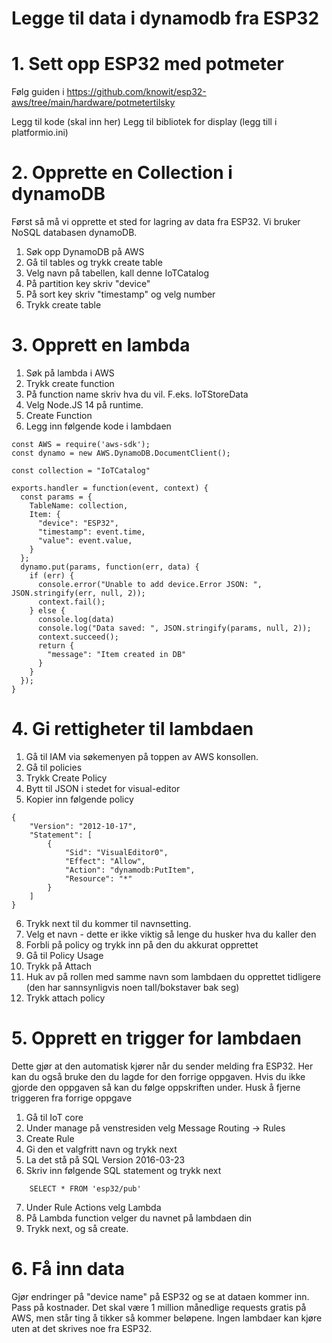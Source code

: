# Legge til data i dynamodb fra ESP32

# 1. Sett opp ESP32 med potmeter

Følg guiden i https://github.com/knowit/esp32-aws/tree/main/hardware/potmetertilsky

Legg til kode (skal inn her)
Legg til bibliotek for display (legg till i platformio.ini)

# 2. Opprette en Collection i dynamoDB

Først så må vi opprette et sted for lagring av data fra ESP32. Vi bruker NoSQL databasen dynamoDB. 

1. Søk opp DynamoDB på AWS
2. Gå til tables og trykk create table
3.  Velg navn på tabellen, kall denne IoTCatalog
4. På partition key skriv "device"
5. På sort key skriv "timestamp" og velg number
6. Trykk create table

# 3. Opprett en lambda
1. Søk på lambda i AWS
2. Trykk create function
3. På function name skriv hva du vil. F.eks. IoTStoreData
4. Velg Node.JS 14 på runtime.
5. Create Function
6. Legg inn følgende kode i lambdaen
```
const AWS = require('aws-sdk');
const dynamo = new AWS.DynamoDB.DocumentClient();

const collection = "IoTCatalog"

exports.handler = function(event, context) {
  const params = {
    TableName: collection,
    Item: {
      "device": "ESP32",
      "timestamp": event.time,
      "value": event.value,
    }
  };
  dynamo.put(params, function(err, data) {
    if (err) {
      console.error("Unable to add device.Error JSON: ", JSON.stringify(err, null, 2));
      context.fail();
    } else {
      console.log(data)
      console.log("Data saved: ", JSON.stringify(params, null, 2));
      context.succeed();
      return {
        "message": "Item created in DB"
      }
    }
  });
}
```

# 4. Gi rettigheter til lambdaen
1. Gå til IAM via søkemenyen på toppen av AWS konsollen. 
2. Gå til policies
3. Trykk Create Policy
4. Bytt til JSON i stedet for visual-editor
5. Kopier inn følgende policy
```
{
    "Version": "2012-10-17",
    "Statement": [
        {
            "Sid": "VisualEditor0",
            "Effect": "Allow",
            "Action": "dynamodb:PutItem",
            "Resource": "*"
        }
    ]
}
```
6. Trykk next til du kommer til navnsetting.
7. Velg et navn - dette er ikke viktig så lenge du husker hva du kaller den
8. Forbli på policy og trykk inn på den du akkurat opprettet
9. Gå til Policy Usage
10. Trykk på Attach
11. Huk av på rollen med samme navn som lambdaen du opprettet tidligere (den har sannsynligvis noen tall/bokstaver bak seg)
12. Trykk attach policy

# 5. Opprett en trigger for lambdaen
Dette gjør at den automatisk kjører når du sender melding fra ESP32. Her kan du også bruke den du lagde for den forrige oppgaven. Hvis du ikke gjorde den oppgaven så kan du følge oppskriften under. Husk å fjerne triggeren fra forrige oppgave

1. Gå til IoT core
2. Under manage på venstresiden velg Message Routing -> Rules
3. Create Rule
4. Gi den et valgfritt navn og trykk next
5. La det stå på SQL Version 2016-03-23
6. Skriv inn følgende SQL statement og trykk next
```
    SELECT * FROM 'esp32/pub'
```
7. Under Rule Actions velg Lambda
8. På Lambda function velger du navnet på lambdaen din
9. Trykk next, og så create.

# 6. Få inn data
Gjør endringer på "device name" på ESP32 og se at dataen kommer inn. Pass på kostnader. Det skal være 1 million månedlige requests gratis på AWS, men står ting å tikker så kommer beløpene. Ingen lambdaer kan kjøre uten at det skrives noe fra ESP32. 

